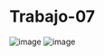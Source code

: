 # Trabajo-07
![image](https://user-images.githubusercontent.com/111929587/202585984-8cd329db-7bc2-4af2-9a90-c0f4ff12d3e2.png)
![image](https://user-images.githubusercontent.com/111929587/202586018-19da991e-c0be-4131-8873-0068263e6d79.png)
